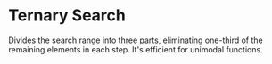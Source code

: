# Ternary Search
Divides the search range into three parts, eliminating one-third of the remaining elements in each step. It's efficient for unimodal functions.
